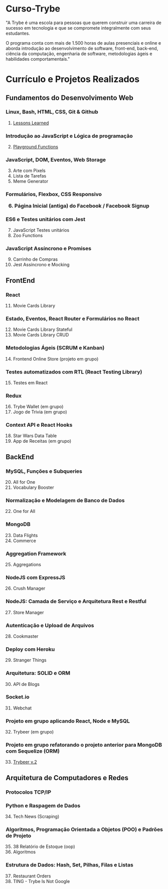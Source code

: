 # Curso-Trybe

<p>"A Trybe é uma escola para pessoas que querem construir uma carreira de sucesso em tecnologia e que se compromete integralmente com seus estudantes.</p>
<p>O programa conta com mais de 1.500 horas de aulas presenciais e online e aborda introdução ao desenvolvimento de software, front-end, back-end, ciência da computação, engenharia de software, metodologias ágeis e habilidades comportamentais."</p>

<h1>Currículo e Projetos Realizados</h1>

<h2>Fundamentos do Desenvolvimento Web</h2>

<h3>Linux, Bash, HTML, CSS, Git & Github</h3>

01. <a href="https://github.com/ricardorosa-dev/01-Project-Lessons-Learned">Lessons Learned</a>

<h3>Introdução ao JavaScript e Lógica de programação</h3>

02. <a href="https://github.com/ricardorosa-dev/02-Project-Playground-Functions">Playground Functions</a>

<h3>JavaScript, DOM, Eventos, Web Storage</h3>

03. Arte com Pixels
04. Lista de Tarefas
05. Meme Generator

<h3>Formulários, Flexbox, CSS Responsivo

06. Página Inicial (antiga) do Facebook / Facebook Signup

<h3>ES6 e Testes unitários com Jest</h3>

07. JavaScript Testes unitários
08. Zoo Functions

<h3>JavaScript Assíncrono e Promises</h3>

09. Carrinho de Compras
10. Jest Assíncrono e Mocking

<h2>FrontEnd</h2>

<h3>React</h3>

11. Movie Cards Library

<h3>Estado, Eventos, React Router e Formulários no React</h3>

12. Movie Cards Library Stateful
13. Movie Cards Library CRUD

<h3>Metodologias Ágeis (SCRUM e Kanban)</h3>

14. Frontend Online Store (projeto em grupo)

<h3>Testes automatizados com RTL (React Testing Library)</h3>

15. Testes em React

<h3>Redux</h3>

16. Trybe Wallet (em grupo)
17. Jogo de Trivia (em grupo)

<h3>Context API e React Hooks</h3>

18. Star Wars Data Table
19. App de Receitas (em grupo)

<h2>BackEnd</h2>

<h3>MySQL, Funções e Subqueries</h3>

20. All for One
21. Vocabulary Booster

<h3> Normalização e Modelagem de Banco de Dados</h3>

22. One for All

<h3>MongoDB</h3>

23. Data Flights
24. Commerce

<h3>Aggregation Framework</h3>

25. Aggregations

<h3>NodeJS com ExpressJS</h3>

26. Crush Manager

<h3>NodeJS: Camada de Serviço e Arquitetura Rest e Restful</h3>

27. Store Manager

<h3>Autenticação e Upload de Arquivos</h3>

28. Cookmaster

<h3>Deploy com Heroku</h3>

29. Stranger Things

<h3>Arquitetura: SOLID e ORM</h3>

30. API de Blogs

<h3>Socket.io</h3>

31. Webchat

<h3>Projeto em grupo aplicando React, Node e MySQL</h3>

32. Trybeer (em grupo)

<h3>Projeto em grupo refatorando o projeto anterior para MongoDB com Sequelize (ORM)</h3>

33. <a href="https://github.com/ricardorosa-dev/33-Trybeer-v2">Trybeer v.2</a>

<h2>Arquitetura de Computadores e Redes</h2>

<h3>Protocolos TCP/IP</h3>

<h3>Python e Raspagem de Dados</h3>

34. Tech News (Scraping)

<h3> Algoritmos, Programação Orientada a Objetos (POO) e Padrões de Projeto</h3>

35. 38 Relatório de Estoque (oop)
36. Algoritmos

<h3>Estrutura de Dados: Hash, Set, Pilhas, Filas e Listas</h3>

37. Restaurant Orders
38. TING - Trybe Is Not Google
